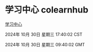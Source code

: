 # 学习中心 colearnhub
[学习中心](http://219.139.197.74:56308/colearnhub/)

2024年 10月 30日 星期三 17:40:02 CST

2024年 10月 30日 星期三 09:40:02 GMT
